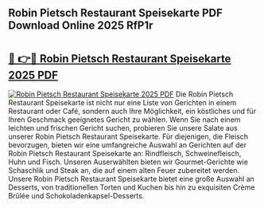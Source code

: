 ## Robin Pietsch Restaurant Speisekarte PDF Download Online 2025 RfP1r

# <h2><a href="http://gce2h57.nevu.top/?p=Robin+Pietsch+Restaurant+Speisekarte">🔗 👉🔴 Robin Pietsch Restaurant Speisekarte 2025 PDF</a></h2>

[![Robin Pietsch Restaurant Speisekarte 2025 PDF](https://i.imgur.com/dBaPXMq.png)](http://gce2h57.nevu.top/?p=Robin+Pietsch+Restaurant+Speisekarte)
Die Robin Pietsch Restaurant Speisekarte ist nicht nur eine Liste von Gerichten in einem Restaurant oder Café, sondern auch Ihre Möglichkeit, ein köstliches und für Ihren Geschmack geeignetes Gericht zu wählen. Wenn Sie nach einem leichten und frischen Gericht suchen, probieren Sie unsere Salate aus unserer Robin Pietsch Restaurant Speisekarte. Für diejenigen, die Fleisch bevorzugen, bieten wir eine umfangreiche Auswahl an Gerichten auf der Robin Pietsch Restaurant Speisekarte an: Rindfleisch, Schweinefleisch, Huhn und Fisch. Unseren Auserwählten bieten wir Gourmet-Gerichte wie Schaschlik und Steak an, die auf einem alten Feuer zubereitet werden. Unsere Robin Pietsch Restaurant Speisekarte bietet eine große Auswahl an Desserts, von traditionellen Torten und Kuchen bis hin zu exquisiten Crème Brûlée und Schokoladenkapsel-Desserts.
